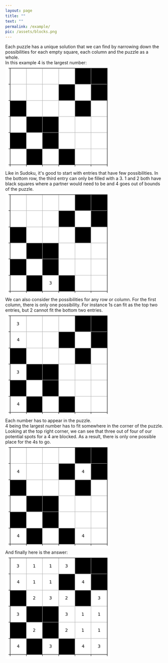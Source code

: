 ```yaml
---
layout: page
title: ""
text: ""
permalink: /example/
pic: /assets/blocks.png
---
```


<div class="page-wrap">
Each puzzle has a unique solution that we can find by narrowing down the possibilities for each empty square, each column and the puzzle as a whole.<br>
In this example 4 is the largest number: <br>

</div>

<img class="example_img" src="/assets/example-page/4-6-6.png">

<div class="page-wrap">
Like in Sudoku, it's good to start with entries that have few possibilities.
In the bottom row, the third entry can only be filled with a 3.
1 and 2 both have black squares where a partner would need to be and 4 goes out of bounds of the puzzle.<br>
</div>


<img class="example_img" src="/assets/example-page/4-6-6-example1.png">

<div class="page-wrap">
We can also consider the possibilities for any row or column.
For the first column, there is only one possibility.
For instance 1s can fit as the top two entries, but 2 cannot fit the bottom two entries.<br>
</div>


<img class="example_img" src="/assets/example-page/4-6-6-example2.png">

<div class="page-wrap">
Each number has to appear in the puzzle. <br>
4 being the largest number has to fit somewhere in the corner of the puzzle.
Looking at the top right corner, we can see that three out of four of our potential spots for a 4 are blocked.
As a result, there is only one possible place for the 4s to go.<br>
</div>

<img class="example_img" src="/assets/example-page/4-6-6-example3.png">

<div class="page-wrap">
And finally here is the answer: <br>
</div>

<img class="example_img" src="/assets/example-page/4-6-6-solved.png">
